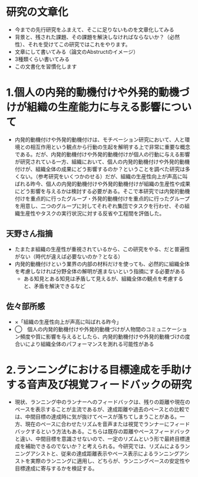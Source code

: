 # 研究の文章化
- 今までの先行研究をふまえて、そこに足りないものを文章化してみる
- 背景と、残された課題、その課題を解決しなければならないか？（必然性）、それを受けてこの研究ではこれをやります。
- 文章にして書いてみる（論文のAbstructのイメージ）
- 3種類くらい書いてみる
- この文書化を習慣化します

# 1.個人の内発的動機付けや外発的動機づけが組織の生産能力に与える影響について
- 内発的動機付けや外発的動機付けは、モチベーション研究において、人と環境との相互作用という観点から行動の生起を解明する上で非常に重要な概念である。だが、内発的動機付けや外発的動機付けが個人の行動に与える影響が研究されている一方、組織において、個人の内発的動機付けや外発的動機付けが、組織全体の成果にどう影響するのか？ということを調べた研究は多くない。（参考研究をいくつかのせる）だが、組織の生産性向上が声高に叫ばれる昨今、個人の内発的動機付けや外発的動機付けが組織の生産性や成果にどう影響を与えるかは検討する必要がある。そこで本研究では内発的動機付けを重点的に行ったグループ・外発的動機付けを重点的に行ったグループを用意し、二つのグループに対してそれぞれ集団でタスクを行わせ、その組織生産性やタスクの実行状況に対する反省や工程間を評価した。

## 天野さん指摘
- たまたま組織の生産性が重視されているから、この研究をやる、だと普遍性がない（時代が違えば必要ないのか？となる）
- 内発的動機付けという業界の内部の材料だけを使っても、必然的に組織全体を考慮しなければ分野全体の解明が進まないという指摘にする必要がある
    - ある知見とある知見は矛盾して見えるが、組織全体の観点を考慮すると、矛盾を解決できるなど
## 佐々部所感
- ×「組織の生産性向上が声高に叫ばれる昨今」
- ◯　個人の内発的動機付けや外発的動機づけが人物間のコミュニケーション頻度や質に影響を与えるとしたら、内発的動機付けや外発的動機づけの度合いにより組織全体のパフォーマンスを測れる可能性がある
# 2.ランニングにおける目標達成を手助けする音声及び視覚フィードバックの研究
- 現状、ランニング中のランナーへのフィードバックは、残りの距離や現在のペースを表示することが主流であるが、達成距離や過去のペースとの比較では、中間目標の達成時に気が抜けてペースが落ちてしまうことがある。一方、現在のペースに合わせたリズムを音声または視覚でランナーにフィードバックするという方法もある。こちらは既存の距離やペースフィードバックと違い、中間目標を意識させないので、一定のリズムという形で最終目標達成を補助できるのでないか？と考えられる。今研究では、リズムによるランニングアシストと、従来の達成距離表示やペース表示によるランニングアシストを実際のランニングに適用し、どちらが、ランニングペースの安定性や目標達成に寄与するかを検証する。
